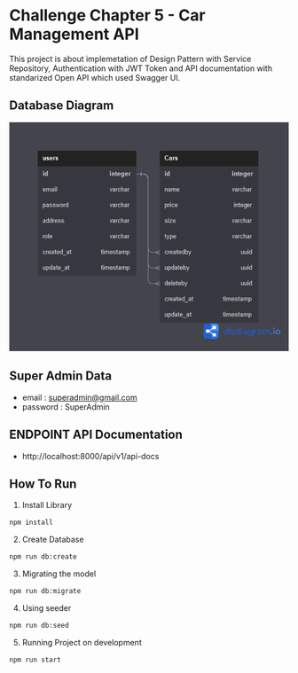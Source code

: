 # Challenge Chapter 5 - Car Management API

This project is about implemetation of Design Pattern with Service Repository, Authentication with JWT Token and API documentation with standarized Open API which used Swagger UI.

## Database Diagram
![Car Management API Diagram](ERD_Database.png)

## Super Admin Data

- email : superadmin@gmail.com
- password : SuperAdmin

## ENDPOINT API Documentation

- http://localhost:8000/api/v1/api-docs

## How To Run

1. Install Library

```bash
npm install
```

2. Create Database

```bash
npm run db:create
```

3. Migrating the model

```bash
npm run db:migrate
```

4. Using seeder

```bash
npm run db:seed
```

5. Running Project on development

```bash
npm run start
```
